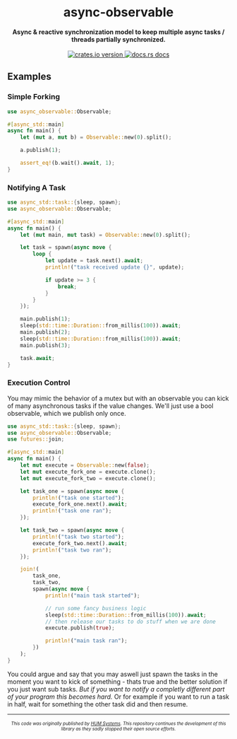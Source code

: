 <h1 align="center">async-observable</h1>
<div align="center">
  <strong>
    Async & reactive synchronization model to keep multiple async tasks /
    threads partially synchronized.
  </strong>
</div>
<br />
<div align="center">
  <a href="https://crates.io/crates/async-observable">
    <img src="https://img.shields.io/crates/v/async-observable.svg?style=flat-square"
    alt="crates.io version" />
  </a>
  <a href="https://docs.rs/async-observable">
    <img src="https://img.shields.io/badge/docs-latest-blue.svg?style=flat-square"
      alt="docs.rs docs" />
  </a>
</div>

## Examples

### Simple Forking

```rust
use async_observable::Observable;

#[async_std::main]
async fn main() {
    let (mut a, mut b) = Observable::new(0).split();

    a.publish(1);

    assert_eq!(b.wait().await, 1);
}
```

### Notifying A Task

```rust
use async_std::task::{sleep, spawn};
use async_observable::Observable;

#[async_std::main]
async fn main() {
    let (mut main, mut task) = Observable::new(0).split();

    let task = spawn(async move {
        loop {
            let update = task.next().await;
            println!("task received update {}", update);

            if update >= 3 {
                break;
            }
        }
    });

    main.publish(1);
    sleep(std::time::Duration::from_millis(100)).await;
    main.publish(2);
    sleep(std::time::Duration::from_millis(100)).await;
    main.publish(3);

    task.await;
}
```

### Execution Control

You may mimic the behavior of a mutex but with an observable you can kick of
many asynchronous tasks if the value changes. We'll just use a bool
observable, which we publish only once.

```rust
use async_std::task::{sleep, spawn};
use async_observable::Observable;
use futures::join;

#[async_std::main]
async fn main() {
    let mut execute = Observable::new(false);
    let mut execute_fork_one = execute.clone();
    let mut execute_fork_two = execute.clone();

    let task_one = spawn(async move {
        println!("task one started");
        execute_fork_one.next().await;
        println!("task one ran");
    });

    let task_two = spawn(async move {
        println!("task two started");
        execute_fork_two.next().await;
        println!("task two ran");
    });

    join!(
        task_one,
        task_two,
        spawn(async move {
            println!("main task started");

            // run some fancy business logic
            sleep(std::time::Duration::from_millis(100)).await;
            // then release our tasks to do stuff when we are done
            execute.publish(true);

            println!("main task ran");
        })
    );
}
```

You could argue and say that you may aswell just spawn the tasks in the moment
you want to kick of something - thats true and the better solution if you just
want sub tasks. _But if you want to notify a completly different part of your
program this becomes hard._ Or for example if you want to run a task in
half, wait for something the other task did and then resume.


---

<div align="center" style="font-size: 10px;">
    <em>
        This code was originally published by <a href="https://github.com/Hum-Systems">HUM Systems</a>.
        This repository continues the development of this library as they sadly stopped their open source efforts.
    </em>
</div>
